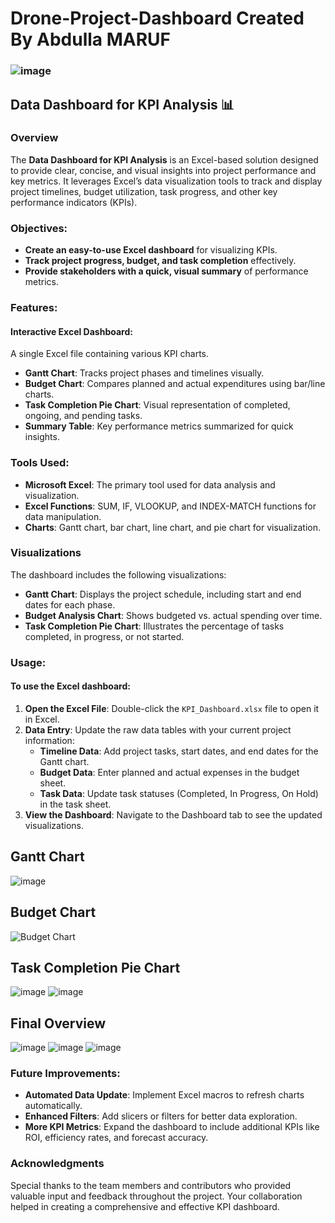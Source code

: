 # Drone-Project-Dashboard Created By Abdulla MARUF
### ![image](https://github.com/user-attachments/assets/a8ae6d31-7fe8-4b41-9296-f83730409f7c)


## Data Dashboard for KPI Analysis 📊

### Overview
The **Data Dashboard for KPI Analysis** is an Excel-based solution designed to provide clear, concise, and visual insights into project performance and key metrics. It leverages Excel’s data visualization tools to track and display project timelines, budget utilization, task progress, and other key performance indicators (KPIs).

### Objectives:
- **Create an easy-to-use Excel dashboard** for visualizing KPIs.
- **Track project progress, budget, and task completion** effectively.
- **Provide stakeholders with a quick, visual summary** of performance metrics.

### Features:
#### Interactive Excel Dashboard:
A single Excel file containing various KPI charts.

- **Gantt Chart**: Tracks project phases and timelines visually.
- **Budget Chart**: Compares planned and actual expenditures using bar/line charts.
- **Task Completion Pie Chart**: Visual representation of completed, ongoing, and pending tasks.
- **Summary Table**: Key performance metrics summarized for quick insights.

### Tools Used:
- **Microsoft Excel**: The primary tool used for data analysis and visualization.
- **Excel Functions**: SUM, IF, VLOOKUP, and INDEX-MATCH functions for data manipulation.
- **Charts**: Gantt chart, bar chart, line chart, and pie chart for visualization.

### Visualizations
The dashboard includes the following visualizations:

- **Gantt Chart**: Displays the project schedule, including start and end dates for each phase.
- **Budget Analysis Chart**: Shows budgeted vs. actual spending over time.
- **Task Completion Pie Chart**: Illustrates the percentage of tasks completed, in progress, or not started.

### Usage:
#### To use the Excel dashboard:
1. **Open the Excel File**: Double-click the `KPI_Dashboard.xlsx` file to open it in Excel.
2. **Data Entry**: Update the raw data tables with your current project information:
   - **Timeline Data**: Add project tasks, start dates, and end dates for the Gantt chart.
   - **Budget Data**: Enter planned and actual expenses in the budget sheet.
   - **Task Data**: Update task statuses (Completed, In Progress, On Hold) in the task sheet.
3. **View the Dashboard**: Navigate to the Dashboard tab to see the updated visualizations.






## Gantt Chart
![image](https://github.com/user-attachments/assets/7b165c92-7537-4ea7-a9b4-311dc1d8430c)


## Budget Chart
![Budget Chart](https://github.com/user-attachments/assets/cdc6060a-d9b6-4d97-9732-c9ea15d4b737)

## Task Completion Pie Chart
![image](https://github.com/user-attachments/assets/39593516-111f-4a6c-b921-3852900a1f51)
![image](https://github.com/user-attachments/assets/b5f9fdff-4efd-4f29-8f7e-66f772d54881)

## Final Overview
![image](https://github.com/user-attachments/assets/1c51333b-a97c-4235-80fd-25989384c292)
![image](https://github.com/user-attachments/assets/b8d137c9-61dd-4d47-a12d-5c488d30ad16)
![image](https://github.com/user-attachments/assets/2e370908-7344-4c99-889d-df16f4006b5c)




### Future Improvements:
- **Automated Data Update**: Implement Excel macros to refresh charts automatically.
- **Enhanced Filters**: Add slicers or filters for better data exploration.
- **More KPI Metrics**: Expand the dashboard to include additional KPIs like ROI, efficiency rates, and forecast accuracy.

### Acknowledgments
Special thanks to the team members and contributors who provided valuable input and feedback throughout the project. Your collaboration helped in creating a comprehensive and effective KPI dashboard.
